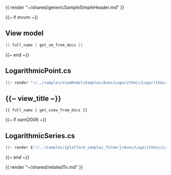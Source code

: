 {{ render "~/shared/genericSampleSimpleHeader.md" }}

{{~ if mvvm ~}}
## View model

```csharp
{{ full_name | get_vm_from_docs }}
```
{{~ end ~}}

## LogarithmicPoint.cs

```csharp
{{~ render "~/../samples/ViewModelsSamples/Axes/Logarithmic/LogarithmicPoint.cs" ~}}
```

## {{~ view_title ~}}

```
{{ full_name | get_view_from_docs }}
```

{{~ if xaml2006 ~}}
## LogarithmicSeries.cs

```csharp
{{~ render $"~/../samples/{platform_samples_folder}/Axes/Logarithmic/LogarithmicSeries.cs" ~}}
```
{{~ end ~}}

{{ render "~/shared/relatedTo.md" }}